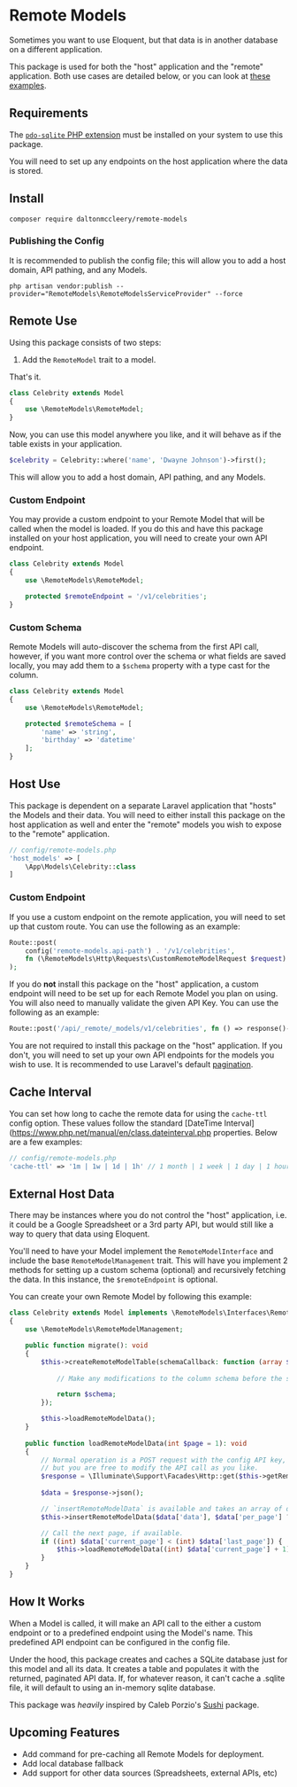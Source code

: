 # Remote Models

Sometimes you want to use Eloquent, but that data is in another database on a different application.

This package is used for both the "host" application and the "remote" application. Both use cases are detailed below, or 
you can look at [these examples](EXAMPLES.md).

## Requirements

The [`pdo-sqlite` PHP extension](https://www.php.net/manual/en/ref.pdo-sqlite.php) must be installed on your system to use this package.

You will need to set up any endpoints on the host application where the data is stored.

## Install
```
composer require daltonmccleery/remote-models
```

### Publishing the Config

It is recommended to publish the config file; this will allow you to add a host domain, API pathing, and any Models.

```console
php artisan vendor:publish --provider="RemoteModels\RemoteModelsServiceProvider" --force
```

## Remote Use

Using this package consists of two steps:
1. Add the `RemoteModel` trait to a model.

That's it.

```php
class Celebrity extends Model
{
    use \RemoteModels\RemoteModel;
}
```

Now, you can use this model anywhere you like, and it will behave as if the table exists in your application.
```php
$celebrity = Celebrity::where('name', 'Dwayne Johnson')->first();
```

This will allow you to add a host domain, API pathing, and any Models.

### Custom Endpoint

You may provide a custom endpoint to your Remote Model that will be called when the model is loaded. If you do this and
have this package installed on your host application, you will need to create your own API endpoint.

```php
class Celebrity extends Model
{
    use \RemoteModels\RemoteModel;

    protected $remoteEndpoint = '/v1/celebrities';
}
```

### Custom Schema

Remote Models will auto-discover the schema from the first API call, however, if you want more control over the schema or
what fields are saved locally, you may add them to a `$schema` property with a type cast for the column.

```php
class Celebrity extends Model
{
    use \RemoteModels\RemoteModel;

    protected $remoteSchema = [
        'name' => 'string',
        'birthday' => 'datetime' 
    ];
}
```

## Host Use

This package is dependent on a separate Laravel application that "hosts" the Models and their data. You will need to either
install this package on the host application as well and enter the "remote" models you wish to expose to the "remote" application.

```php
// config/remote-models.php
'host_models' => [
    \App\Models\Celebrity::class
]
```

### Custom Endpoint

If you use a custom endpoint on the remote application, you will need to set up that custom route. You can use the following as an example:

```php
Route::post(
    config('remote-models.api-path') . '/v1/celebrities',
    fn (\RemoteModels\Http\Requests\CustomRemoteModelRequest $request) => $request->returnRemoteModels(Celebrity::class)
);
```

If you do **not** install this package on the "host" application, a custom endpoint will need to be set up for each Remote Model
you plan on using. You will also need to manually validate the given API Key. You can use the following as an example:

```php
Route::post('/api/_remote/_models/v1/celebrities', fn () => response()->json(Celebrity::paginate())));
```

You are not required to install this package on the "host" application. If you don't, you will need to set up your own API
endpoints for the models you wish to use. It is recommended to use Laravel's default [pagination](https://laravel.com/docs/11.x/pagination#paginating-eloquent-results).

## Cache Interval

You can set how long to cache the remote data for using the `cache-ttl` config option. These values follow the standard 
[DateTime Interval](https://www.php.net/manual/en/class.dateinterval.php properties. Below are a few examples:

```php
// config/remote-models.php
'cache-ttl' => '1m | 1w | 1d | 1h' // 1 month | 1 week | 1 day | 1 hour
```

## External Host Data

There may be instances where you do not control the "host" application, i.e. it could be a Google Spreadsheet or a 3rd 
party API, but would still like a way to query that data using Eloquent. 

You'll need to have your Model implement the `RemoteModelInterface` and include the base `RemoteModelManagement` trait.
This will have you implement 2 methods for setting up a custom schema (optional) and recursively fetching the data. In this instance, 
the `$remoteEndpoint` is optional.

You can create your own Remote Model by following this example:

```php
class Celebrity extends Model implements \RemoteModels\Interfaces\RemoteModelInterface
{
    use \RemoteModels\RemoteModelManagement;

    public function migrate(): void
    {
        $this->createRemoteModelTable(schemaCallback: function (array $schema) {
        
            // Make any modifications to the column schema before the sqlite table is created.

            return $schema;
        });

        $this->loadRemoteModelData();
    }
    
    public function loadRemoteModelData(int $page = 1): void
    {
        // Normal operation is a POST request with the config API key,
        // but you are free to modify the API call as you like.
        $response = \Illuminate\Support\Facades\Http::get($this->getRemoteModelEndpoint());
        
        $data = $response->json();

        // `insertRemoteModelData` is available and takes an array of data to be inserted.
        $this->insertRemoteModelData($data['data'], $data['per_page'] ?? 15);

        // Call the next page, if available.
        if ((int) $data['current_page'] < (int) $data['last_page']) {
            $this->loadRemoteModelData((int) $data['current_page'] + 1);
        }
    }
}
```

## How It Works

When a Model is called, it will make an API call to the either a custom endpoint or to a predefined endpoint using the Model's
name. This predefined API endpoint can be configured in the config file.

Under the hood, this package creates and caches a SQLite database just for this model and all its data.
It creates a table and populates it with the returned, paginated API data.
If, for whatever reason, it can't cache a .sqlite file, it will default to using an in-memory sqlite database.

This package was _heavily_ inspired by Caleb Porzio's [Sushi](https://github.com/calebporzio/sushi) package.

## Upcoming Features

- Add command for pre-caching all Remote Models for deployment.
- Add local database fallback
- Add support for other data sources (Spreadsheets, external APIs, etc)
